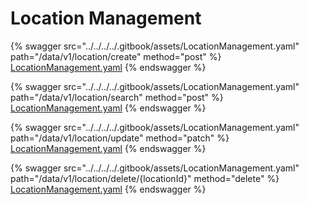 # Location Management

{% swagger src="../../../../.gitbook/assets/LocationManagement.yaml" path="/data/v1/location/create" method="post" %}
[LocationManagement.yaml](../../../../.gitbook/assets/LocationManagement.yaml)
{% endswagger %}

{% swagger src="../../../../.gitbook/assets/LocationManagement.yaml" path="/data/v1/location/search" method="post" %}
[LocationManagement.yaml](../../../../.gitbook/assets/LocationManagement.yaml)
{% endswagger %}

{% swagger src="../../../../.gitbook/assets/LocationManagement.yaml" path="/data/v1/location/update" method="patch" %}
[LocationManagement.yaml](../../../../.gitbook/assets/LocationManagement.yaml)
{% endswagger %}

{% swagger src="../../../../.gitbook/assets/LocationManagement.yaml" path="/data/v1/location/delete/{locationId}" method="delete" %}
[LocationManagement.yaml](../../../../.gitbook/assets/LocationManagement.yaml)
{% endswagger %}
